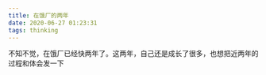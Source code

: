 ```yaml
---
title: 在饿厂的两年
date: 2020-06-27 01:23:31
tags: thinking
---
```


不知不觉，在饿厂已经快两年了。这两年，自己还是成长了很多，也想把近两年的过程和体会发一下